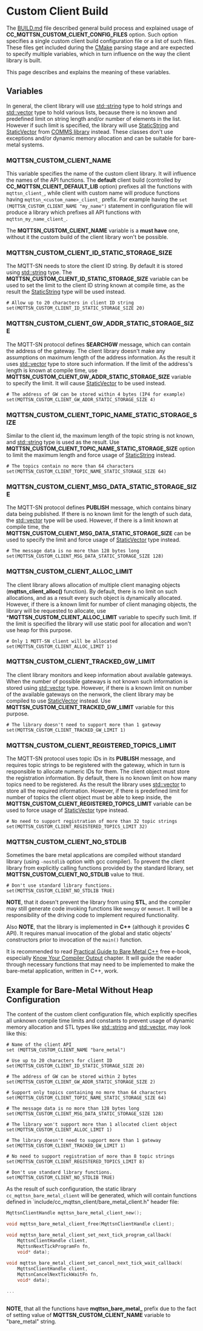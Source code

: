 # Custom Client Build
The [BUILD.md](BUILD.md) file described general build process and explained
usage of **CC_MQTTSN_CUSTOM_CLIENT_CONFIG_FILES** option. Such option specifies 
a single custom client build configuration file or a list of such files. These
files get included during the [CMake](https://cmake.org) parsing stage and 
are expected to specify multiple variables, which in turn influence on the
way the client library is built.

This page describes and explains the meaning of these variables.

## Variables
In general, the client library will use 
[std::string](http://en.cppreference.com/w/cpp/string/basic_string) type to 
hold strings and 
[std::vector](http://en.cppreference.com/w/cpp/container/vector) type to hold
various lists, because there is no known and predefined limit on string length
and/or number of elements in the list. However if such limit is specified, the
library will use [StaticString](https://github.com/commschamp/comms/blob/master/include/comms/util/StaticString.h)
and [StaticVector](https://github.com/commschamp/comms/blob/master/include/comms/util/StaticVector.h)
from [COMMS library](https://github.com/commschamp/comms)
instead. These classes don't use exceptions and/or dynamic memory allocation
and can be suitable for bare-metal systems.

### MQTTSN_CUSTOM_CLIENT_NAME
This variable specifies the name of the custom client library.
It will influence the names of the API functions. The **default** client build
(controlled by **CC_MQTTSN_CLIENT_DEFAULT_LIB** option) prefixes all the 
functions with `mqttsn_client_`, while client with custom name will produce 
functions having `mqttsn_<custom_name>_client_` prefix. For example having the
`set (MQTTSN_CUSTOM_CLIENT_NAME "my_name")` statement in configuration file
will produce a library which prefixes all API functions with 
`mqttsn_my_name_client_`.

The **MQTTSN_CUSTOM_CLIENT_NAME** variable is a **must have** one, without it
the custom build of the client library won't be possible.

### MQTTSN_CUSTOM_CLIENT_ID_STATIC_STORAGE_SIZE
The MQTT-SN needs to store the client ID string. By default it is stored using
[std::string](http://en.cppreference.com/w/cpp/string/basic_string) type. The
**MQTTSN_CUSTOM_CLIENT_ID_STATIC_STORAGE_SIZE** variable can be used to set
the limit to the client ID string known at compile time, as the result the
[StaticString](https://github.com/commschamp/comms/blob/master/include/comms/util/StaticString.h)
type will be used instead.
```
# Allow up to 20 characters in client ID string
set(MQTTSN_CUSTOM_CLIENT_ID_STATIC_STORAGE_SIZE 20)
```

### MQTTSN_CUSTOM_CLIENT_GW_ADDR_STATIC_STORAGE_SIZE
The MQTT-SN protocol defines **SEARCHGW** message, which can contain the 
address of the gateway. The client library doesn't make any assumptions on 
maximum length of the address information. As the result it uses
[std::vector](http://en.cppreference.com/w/cpp/container/vector) type to
store such information. If the limit of the address's length is known at compile
time, use **MQTTSN_CUSTOM_CLIENT_GW_ADDR_STATIC_STORAGE_SIZE** variable to
specify the limit. It will cause 
[StaticVector](https://github.com/commschamp/comms/blob/master/include/comms/util/StaticVector.h)
to be used instead.
```
# The address of GW can be stored within 4 bytes (IP4 for example)
set(MQTTSN_CUSTOM_CLIENT_GW_ADDR_STATIC_STORAGE_SIZE 4)
```

### MQTTSN_CUSTOM_CLIENT_TOPIC_NAME_STATIC_STORAGE_SIZE
Similar to the client id, the maximum length of the topic string is not known, and
[std::string](http://en.cppreference.com/w/cpp/string/basic_string) type is
used as the result. Use **MQTTSN_CUSTOM_CLIENT_TOPIC_NAME_STATIC_STORAGE_SIZE**
option to limit the maximum length and force usage of 
[StaticString](https://github.com/commschamp/comms/blob/master/include/comms/util/StaticString.h)
instead.
```
# The topics contain no more than 64 characters
set(MQTTSN_CUSTOM_CLIENT_TOPIC_NAME_STATIC_STORAGE_SIZE 64)
```

### MQTTSN_CUSTOM_CLIENT_MSG_DATA_STATIC_STORAGE_SIZE
The MQTT-SN protocol defines **PUBLISH** message, which contains binary data
being published. If there is no known limit for the length of such data, the
[std::vector](http://en.cppreference.com/w/cpp/container/vector) type will be
used. However, if there is a limit known at compile time, the 
**MQTTSN_CUSTOM_CLIENT_MSG_DATA_STATIC_STORAGE_SIZE** can be used to specify the
limit and force usage of 
[StaticVector](https://github.com/commschamp/comms/blob/master/include/comms/util/StaticVector.h) 
type instead.
```
# The message data is no more than 128 bytes long
set(MQTTSN_CUSTOM_CLIENT_MSG_DATA_STATIC_STORAGE_SIZE 128)
```

### MQTTSN_CUSTOM_CLIENT_ALLOC_LIMIT
The client library allows allocation of multiple client managing objects
(**mqttsn_client_alloc()** function). By default, there is no limit on such
allocations, and as a result every such object is dynamically allocated.
However, if there is a known limit for number of client managing objects, the
library will be requested to allocate, use ***MQTTSN_CUSTOM_CLIENT_ALLOC_LIMIT**
variable to specify such limit. If the limit is specified the library will 
use static pool for allocation and won't use heap for this purpose.
```
# Only 1 MQTT-SN client will be allocated
set(MQTTSN_CUSTOM_CLIENT_ALLOC_LIMIT 1)
```

### MQTTSN_CUSTOM_CLIENT_TRACKED_GW_LIMIT
The client library monitors and keep information about available gateways. When
the number of possible gateways is not known such information is stored using
[std::vector](http://en.cppreference.com/w/cpp/container/vector) type. However,
if there is a known limit on number of the available gateways on the nenwork,
the client library may be compiled to use 
[StaticVector](https://github.com/commschamp/comms/blob/master/include/comms/util/StaticVector.h) 
instead. Use **MQTTSN_CUSTOM_CLIENT_TRACKED_GW_LIMIT** variable for this purpose.
```
# The library doesn't need to support more than 1 gateway
set(MQTTSN_CUSTOM_CLIENT_TRACKED_GW_LIMIT 1)
```

### MQTTSN_CUSTOM_CLIENT_REGISTERED_TOPICS_LIMIT
The MQTT-SN protocol uses topic IDs in its **PUBLISH** message, and requires
topic strings to be registered with the gateway, which in turn is responsible
to allocate numeric IDs for them. The client object must store the registration
information. By default, there is no known limit on how many topics need to be
registered. As the result the library uses 
[std::vector](http://en.cppreference.com/w/cpp/container/vector) to store all
the required information. However, if there is predefined limit for number of topics
the client object must be able to keep inside, the **MQTTSN_CUSTOM_CLIENT_REGISTERED_TOPICS_LIMIT**
variable can be used to force usage of
[StaticVector](https://github.com/commschamp/comms/blob/master/include/comms/util/StaticVector.h) 
type instead.
```
# No need to support registration of more than 32 topic strings
set(MQTTSN_CUSTOM_CLIENT_REGISTERED_TOPICS_LIMIT 32)
```

### MQTTSN_CUSTOM_CLIENT_NO_STDLIB
Sometimes the bare metal applications are compiled without standard library
(using `-nostdlib` option with gcc compiler). To prevent the client library from
explicitly calling functions provided by the standard library, 
set **MQTTSN_CUSTOM_CLIENT_NO_STDLIB** value to `TRUE`. 
```
# Don't use standard library functions.
set(MQTTSN_CUSTOM_CLIENT_NO_STDLIB TRUE)
```
**NOTE**, that it doesn't prevent the library from using **STL**, and the compiler
may still generate code invoking functions like `memcpy` or `memset`. It will
be a responsibility of the driving code to implement required functionality.

Also **NOTE**, that the library is implemented in **C++** (although it provides
**C** API). It requires manual invocation of the global and static objects'
constructors prior to invocation of the `main()` function. 

It is recommended to read 
[Practical Guide to Bare Metal C++](https://arobenko.github.io/bare_metal_cpp)
free e-book, especially 
[Know Your Compiler Output](https://arobenko.github.io/bare_metal_cpp/#_know_your_compiler_output)
chapter. It will guide the reader through necessary functions that may need
to be implemented to make the bare-metal application, written in C++, work.

## Example for Bare-Metal Without Heap Configuration 
The content of the custom client configuration file, which explicitly specifies
all unknown compile time limits and constants to prevent usage of dynamic 
memory allocation and STL types like [std::string](http://en.cppreference.com/w/cpp/string/basic_string)
and [std::vector](http://en.cppreference.com/w/cpp/container/vector), may look
like this:
```
# Name of the client API
set (MQTTSN_CUSTOM_CLIENT_NAME "bare_metal")

# Use up to 20 characters for client ID
set(MQTTSN_CUSTOM_CLIENT_ID_STATIC_STORAGE_SIZE 20)

# The address of GW can be stored within 2 bytes
set(MQTTSN_CUSTOM_CLIENT_GW_ADDR_STATIC_STORAGE_SIZE 2)

# Support only topics containing no more than 64 characters
set(MQTTSN_CUSTOM_CLIENT_TOPIC_NAME_STATIC_STORAGE_SIZE 64)

# The message data is no more than 128 bytes long
set(MQTTSN_CUSTOM_CLIENT_MSG_DATA_STATIC_STORAGE_SIZE 128)

# The library won't support more than 1 allocated client object
set(MQTTSN_CUSTOM_CLIENT_ALLOC_LIMIT 1)

# The library doesn't need to support more than 1 gateway
set(MQTTSN_CUSTOM_CLIENT_TRACKED_GW_LIMIT 1)

# No need to support registration of more than 8 topic strings
set(MQTTSN_CUSTOM_CLIENT_REGISTERED_TOPICS_LIMIT 8)

# Don't use standard library functions.
set(MQTTSN_CUSTOM_CLIENT_NO_STDLIB TRUE)
```
As the result of such configuration, the static library `cc_mqttsn_bare_metal_client`
will be generated, which will contain functions defined in 
`include/cc_mqttsn_client/bare_metal_client.h" header file:
```c
MqttsnClientHandle mqttsn_bare_metal_client_new();

void mqttsn_bare_metal_client_free(MqttsnClientHandle client);

void mqttsn_bare_metal_client_set_next_tick_program_callback(
    MqttsnClientHandle client,
    MqttsnNextTickProgramFn fn,
    void* data);
    
void mqttsn_bare_metal_client_set_cancel_next_tick_wait_callback(
    MqttsnClientHandle client,
    MqttsnCancelNextTickWaitFn fn,
    void* data);

...
    
```
**NOTE**, that all the functions have **mqttsn_bare_metal_** prefix due to the
fact of setting value of **MQTTSN_CUSTOM_CLIENT_NAME** variable to "bare_metal" string.
